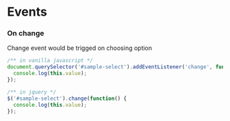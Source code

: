 # Events

### On change

Change event would be trigged on choosing option

```js
/** in vanilla javascript */
document.querySelector('#sample-select').addEventListener('change', function() {
  console.log(this.value);
});

/** in jquery */
$('#sample-select').change(function() {
  console.log(this.value);
});
```